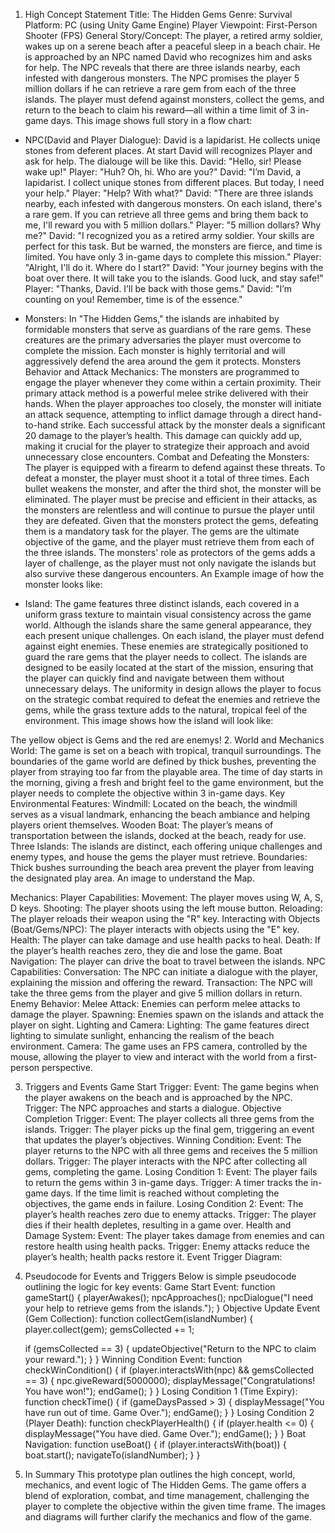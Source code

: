 1. High Concept Statement
Title: The Hidden Gems
Genre: Survival
Platform: PC (using Unity Game Engine)
Player Viewpoint: First-Person Shooter (FPS)
General Story/Concept:
The player, a retired army soldier, wakes up on a serene beach after a peaceful sleep in a beach chair. He is approached by an NPC named David who recognizes him and asks for help. The NPC reveals that there are three islands nearby, each infested with dangerous monsters. The NPC promises the player 5 million dollars if he can retrieve a rare gem from each of the three islands. The player must defend against monsters, collect the gems, and return to the beach to claim his reward—all within a time limit of 3 in-game days.
This image shows full story in a flow chart:

- NPC(David and Player Dialogue):
David is a lapidarist. He collects uniqe stones from deferent places. At start David will recognizes Player and ask for help. The dialouge will be like this.
David: "Hello, sir! Please wake up!"
Player: "Huh? Oh, hi. Who are you?"
David: "I’m David, a lapidarist. I collect unique stones from different places. But today, I need your help."
Player: "Help? With what?"
David: "There are three islands nearby, each infested with dangerous monsters. On each island, there's a rare gem. If you can retrieve all three gems and bring them back to me, I'll reward you with 5 million dollars."
Player: "5 million dollars? Why me?"
David: "I recognized you as a retired army soldier. Your skills are perfect for this task. But be warned, the monsters are fierce, and time is limited. You have only 3 in-game days to complete this mission."
Player: "Alright, I'll do it. Where do I start?"
David: "Your journey begins with the boat over there. It will take you to the islands. Good luck, and stay safe!"
Player: "Thanks, David. I’ll be back with those gems."
David: "I’m counting on you! Remember, time is of the essence."
- Monsters:
In "The Hidden Gems," the islands are inhabited by formidable monsters that serve as guardians of the rare gems. These creatures are the primary adversaries the player must overcome to complete the mission. Each monster is highly territorial and will aggressively defend the area around the gem it protects.
Monsters Behavior and Attack Mechanics:
The monsters are programmed to engage the player whenever they come within a certain proximity. Their primary attack method is a powerful melee strike delivered with their hands. When the player approaches too closely, the monster will initiate an attack sequence, attempting to inflict damage through a direct hand-to-hand strike.
Each successful attack by the monster deals a significant 20 damage to the player’s health. This damage can quickly add up, making it crucial for the player to strategize their approach and avoid unnecessary close encounters.
Combat and Defeating the Monsters:
The player is equipped with a firearm to defend against these threats. To defeat a monster, the player must shoot it a total of three times. Each bullet weakens the monster, and after the third shot, the monster will be eliminated. The player must be precise and efficient in their attacks, as the monsters are relentless and will continue to pursue the player until they are defeated.
Given that the monsters protect the gems, defeating them is a mandatory task for the player. The gems are the ultimate objective of the game, and the player must retrieve them from each of the three islands. The monsters' role as protectors of the gems adds a layer of challenge, as the player must not only navigate the islands but also survive these dangerous encounters.
An Example image of how the monster looks like:


- Island:
The game features three distinct islands, each covered in a uniform grass texture to maintain visual consistency across the game world. Although the islands share the same general appearance, they each present unique challenges.
On each island, the player must defend against eight enemies. These enemies are strategically positioned to guard the rare gems that the player needs to collect. The islands are designed to be easily located at the start of the mission, ensuring that the player can quickly find and navigate between them without unnecessary delays.
The uniformity in design allows the player to focus on the strategic combat required to defeat the enemies and retrieve the gems, while the grass texture adds to the natural, tropical feel of the environment.
This image shows how the island will look like:

The yellow object is Gems and the red are enemys!
2. World and Mechanics
World:
The game is set on a beach with tropical, tranquil surroundings. The boundaries of the game world are defined by thick bushes, preventing the player from straying too far from the playable area. The time of day starts in the morning, giving a fresh and bright feel to the game environment, but the player needs to complete the objective within 3 in-game days.
Key Environmental Features:
Windmill: Located on the beach, the windmill serves as a visual landmark, enhancing the beach ambiance and helping players orient themselves.
Wooden Boat: The player’s means of transportation between the islands, docked at the beach, ready for use.
Three Islands: The islands are distinct, each offering unique challenges and enemy types, and house the gems the player must retrieve.
Boundaries: Thick bushes surrounding the beach area prevent the player from leaving the designated play area.
An image to understand the Map.

Mechanics:
Player Capabilities:
Movement: The player moves using W, A, S, D keys.
Shooting: The player shoots using the left mouse button.
Reloading: The player reloads their weapon using the "R" key.
Interacting with Objects (Boat/Gems/NPC): The player interacts with objects using the "E" key.
Health: The player can take damage and use health packs to heal.
Death: If the player’s health reaches zero, they die and lose the game.
Boat Navigation: The player can drive the boat to travel between the islands.
NPC Capabilities:
Conversation: The NPC can initiate a dialogue with the player, explaining the mission and offering the reward.
Transaction: The NPC will take the three gems from the player and give 5 million dollars in return.
Enemy Behavior:
Melee Attack: Enemies can perform melee attacks to damage the player.
Spawning: Enemies spawn on the islands and attack the player on sight.
Lighting and Camera:
Lighting: The game features direct lighting to simulate sunlight, enhancing the realism of the beach environment.
Camera: The game uses an FPS camera, controlled by the mouse, allowing the player to view and interact with the world from a first-person perspective.

3. Triggers and Events
Game Start Trigger:
Event: The game begins when the player awakens on the beach and is approached by the NPC.
Trigger: The NPC approaches and starts a dialogue.
Objective Completion Trigger:
Event: The player collects all three gems from the islands.
Trigger: The player picks up the final gem, triggering an event that updates the player’s objectives.
Winning Condition:
Event: The player returns to the NPC with all three gems and receives the 5 million dollars.
Trigger: The player interacts with the NPC after collecting all gems, completing the game.
Losing Condition 1:
Event: The player fails to return the gems within 3 in-game days.
Trigger: A timer tracks the in-game days. If the time limit is reached without completing the objectives, the game ends in failure.
Losing Condition 2:
Event: The player’s health reaches zero due to enemy attacks.
Trigger: The player dies if their health depletes, resulting in a game over.
Health and Damage System:
Event: The player takes damage from enemies and can restore health using health packs.
Trigger: Enemy attacks reduce the player’s health; health packs restore it.
Event Trigger Diagram:


4. Pseudocode for Events and Triggers
Below is simple pseudocode outlining the logic for key events:
Game Start Event:
function gameStart() {
    playerAwakes();
    npcApproaches();
    npcDialogue("I need your help to retrieve gems from the islands.");
}
Objective Update Event (Gem Collection):
function collectGem(islandNumber) {
    player.collect(gem);
    gemsCollected += 1;
    
    if (gemsCollected == 3) {
        updateObjective("Return to the NPC to claim your reward.");
    }
}
Winning Condition Event:
function checkWinCondition() {
    if (player.interactsWith(npc) && gemsCollected == 3) {
        npc.giveReward(5000000);
        displayMessage("Congratulations! You have won!");
        endGame();
    }
}
Losing Condition 1 (Time Expiry):
function checkTime() {
    if (gameDaysPassed > 3) {
        displayMessage("You have run out of time. Game Over.");
        endGame();
    }
}
Losing Condition 2 (Player Death):
function checkPlayerHealth() {
    if (player.health <= 0) {
        displayMessage("You have died. Game Over.");
        endGame();
    }
}
Boat Navigation:
function useBoat() {
    if (player.interactsWith(boat)) {
        boat.start();
        navigateTo(islandNumber);
    }
}
6. In Summary
This prototype plan outlines the high concept, world, mechanics, and event logic of The Hidden Gems. The game offers a blend of exploration, combat, and time management, challenging the player to complete the objective within the given time frame. The images and diagrams will further clarify the mechanics and flow of the game.


